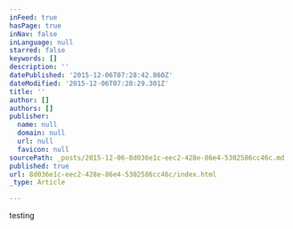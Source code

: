 ```yaml
---
inFeed: true
hasPage: true
inNav: false
inLanguage: null
starred: false
keywords: []
description: ''
datePublished: '2015-12-06T07:28:42.860Z'
dateModified: '2015-12-06T07:28:29.301Z'
title: ''
author: []
authors: []
publisher:
  name: null
  domain: null
  url: null
  favicon: null
sourcePath: _posts/2015-12-06-8d036e1c-eec2-428e-86e4-5302586cc46c.md
published: true
url: 8d036e1c-eec2-428e-86e4-5302586cc46c/index.html
_type: Article

---
```

testing